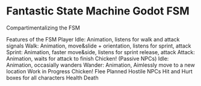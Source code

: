 # Fantastic State Machine Godot FSM
 Compartimentalizing the FSM

Features of the FSM
	Player
		Idle: Animation, listens for walk and attack signals
		Walk: Animation, move&slide + orientation,  listens for sprint, attack
		Sprint: Animation, faster move&side, listens for sprint release, attack
		Attack: Animation, waits for attack to finish
	Chicken! (Passive NPCs)
		Idle: Animation, occasially wanders
		Wander: Animation, Aimlessly move to a new location
Work in Progress
	Chicken!
		Flee
Planned
	Hostile NPCs
	Hit and Hurt boxes for all characters
	Health
	Death
